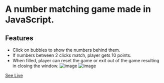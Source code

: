 # A number matching game made in JavaScript.
## Features
- Click on bubbles to show the numbers behind them.
- If numbers between 2 clicks match, player gets 10 points.
- When filled, player can reset the game or exit out of the game resulting in closing the window.
![image](https://user-images.githubusercontent.com/99917058/230979036-cd26669c-bba1-4f0f-8cf9-5d9c4300382b.png)
![image](https://user-images.githubusercontent.com/99917058/230979090-cedf49af-41c4-42b2-9da6-b2d9f0cbb87e.png)

[See Live](https://memrizeit-ash.netlify.app/)

